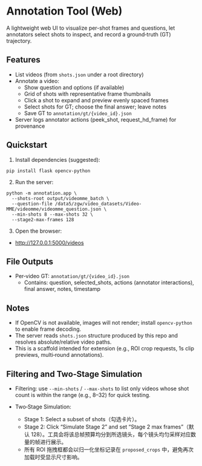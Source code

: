 # Annotation Tool (Web)

A lightweight web UI to visualize per-shot frames and questions, let annotators select shots to inspect, and record a ground‑truth (GT) trajectory.

## Features

- List videos (from `shots.json` under a root directory)
- Annotate a video:
  - Show question and options (if available)
  - Grid of shots with representative frame thumbnails
  - Click a shot to expand and preview evenly spaced frames
  - Select shots for GT; choose the final answer; leave notes
  - Save GT to `annotation/gt/{video_id}.json`
- Server logs annotator actions (peek_shot, request_hd_frame) for provenance

## Quickstart

1) Install dependencies (suggested):

```
pip install flask opencv-python
```

2) Run the server:

```
python -m annotation.app \
  --shots-root output/videomme_batch \
  --question-file /data5/zgw/video_datasets/Video-MME/videomme/videomme_question.json \
  --min-shots 8 --max-shots 32 \
  --stage2-max-frames 128
```

3) Open the browser:

- http://127.0.0.1:5000/videos

## File Outputs

- Per‑video GT: `annotation/gt/{video_id}.json`
  - Contains: question, selected_shots, actions (annotator interactions), final answer, notes, timestamp

## Notes

- If OpenCV is not available, images will not render; install `opencv-python` to enable frame decoding.
- The server reads `shots.json` structure produced by this repo and resolves absolute/relative video paths.
- This is a scaffold intended for extension (e.g., ROI crop requests, 1s clip previews, multi‑round annotations).

## Filtering and Two‑Stage Simulation

- Filtering: use `--min-shots` / `--max-shots` to list only videos whose shot count is within the range (e.g., 8–32) for quick testing.

- Two‑Stage Simulation:
  - Stage 1: Select a subset of shots（勾选卡片）。
  - Stage 2: Click “Simulate Stage 2” and set “Stage 2 max frames”（默认 128）。工具会将该总帧预算均分到所选镜头，每个镜头均匀采样对应数量的帧进行展示。
  - 所有 ROI 拖拽框都会以归一化坐标记录在 `proposed_crops` 中，避免再次加载时受显示尺寸影响。
